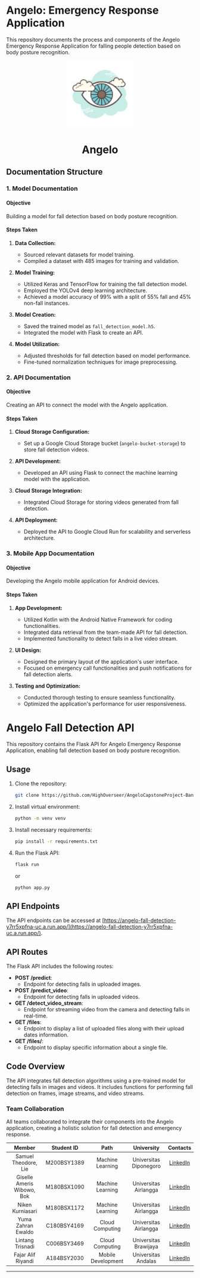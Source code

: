 # Angelo: Emergency Response Application

This repository documents the process and components of the Angelo Emergency Response Application for falling people detection based on body posture recognition.

<p align="center">
  <img src="Angelo.png" alt="Angelo logo" height="180" />
</p>

<h1 align="center">Angelo</h1>

## Documentation Structure

### 1. Model Documentation

#### Objective
Building a model for fall detection based on body posture recognition.

#### Steps Taken

1. **Data Collection:**
   - Sourced relevant datasets for model training.
   - Compiled a dataset with 485 images for training and validation.

2. **Model Training:**
   - Utilized Keras and TensorFlow for training the fall detection model.
   - Employed the YOLOv4 deep learning architecture.
   - Achieved a model accuracy of 99% with a split of 55% fall and 45% non-fall instances.

3. **Model Creation:**
   - Saved the trained model as `fall_detection_model.h5`.
   - Integrated the model with Flask to create an API.

4. **Model Utilization:**
   - Adjusted thresholds for fall detection based on model performance.
   - Fine-tuned normalization techniques for image preprocessing.

### 2. API Documentation

#### Objective
Creating an API to connect the model with the Angelo application.

#### Steps Taken

1. **Cloud Storage Configuration:**
   - Set up a Google Cloud Storage bucket (`angelo-bucket-storage`) to store fall detection videos.

2. **API Development:**
   - Developed an API using Flask to connect the machine learning model with the application.

3. **Cloud Storage Integration:**
   - Integrated Cloud Storage for storing videos generated from fall detection.

4. **API Deployment:**
   - Deployed the API to Google Cloud Run for scalability and serverless architecture.

### 3. Mobile App Documentation

#### Objective
Developing the Angelo mobile application for Android devices.

#### Steps Taken

1. **App Development:**
   - Utilized Kotlin with the Android Native Framework for coding functionalities.
   - Integrated data retrieval from the team-made API for fall detection.
   - Implemented functionality to detect falls in a live video stream.

2. **UI Design:**
   - Designed the primary layout of the application's user interface.
   - Focused on emergency call functionalities and push notifications for fall detection alerts.

3. **Testing and Optimization:**
   - Conducted thorough testing to ensure seamless functionality.
   - Optimized the application's performance for user responsiveness.



# Angelo Fall Detection API

This repository contains the Flask API for Angelo Emergency Response Application, enabling fall detection based on body posture recognition.

## Usage

1. Clone the repository:
    ```bash
    git clone https://github.com/HighOverseer/AngeloCapstoneProject-BangkitAcademy2023
    ```

2. Install virtual environment:
    ```bash
    python -m venv venv
    ```

3. Install necessary requirements:
    ```bash
    pip install -r requirements.txt
    ```

4. Run the Flask API:
    ```bash
    flask run
    ```
    or
    ```bash
    python app.py
    ```

## API Endpoints

The API endpoints can be accessed at [https://angelo-fall-detection-y7rr5xpfna-uc.a.run.app/](https://angelo-fall-detection-y7rr5xpfna-uc.a.run.app/).

## API Routes

The Flask API includes the following routes:

- **POST /predict**: 
    - Endpoint for detecting falls in uploaded images.
- **POST /predict_video**: 
    - Endpoint for detecting falls in uploaded videos.
- **GET /detect_video_stream**: 
    - Endpoint for streaming video from the camera and detecting falls in real-time.
- **GET /files**: 
    - Endpoint to display a list of uploaded files along with their upload dates information.
- **GET /files/<filename>**: 
    - Endpoint to display specific information about a single file.

## Code Overview

The API integrates fall detection algorithms using a pre-trained model for detecting falls in images and videos. It includes functions for performing fall detection on frames, image streams, and video streams.

### Team Collaboration

All teams collaborated to integrate their components into the Angelo application, creating a holistic solution for fall detection and emergency response.

|            Member           | Student ID |        Path        |                    University                    |                                                       Contacts                                                      |
| :-------------------------: | :--------: | :----------------: | :----------------------------------------: | :-----------------------------------------------------------------------------------------------------------------: |
|        Samuel Theodore, Lie        | M200BSY1389 |  Machine Learning  | Universitas Diponegoro |           [LinkedIn](https://www.linkedin.com/in/samueltheodore/)          |
|      Giselle Ameris Wibowo, Bok     | M180BSX1090 |  Machine Learning  |          Universitas Airlangga         |   [LinkedIn](https://www.linkedin.com/in/giselle-ameris-wibowo-bok-7b8b17217/)   |
|     Niken Kurniasari     | M180BSX1172 | Machine Learning |          Universitas Airlangga          |             [LinkedIn](https://www.linkedin.com/in/niken-kurniasari-18034b247/)             |
|      Yuma Zahran Ewaldo     | C180BSY4169 | Cloud Computing |          Universitas Airlangga          |    [LinkedIn](https://www.linkedin.com/in/yuma-zahran-ewaldo/)     |
|     Lintang Trisnadi     | C006BSY3469 |   Cloud Computing  |               Universitas Brawijaya              |            [LinkedIn](https://www.linkedin.com/in/lintang-trisnadi/)             |
| Fajar Alif Riyandi | A184BSY2030 |   Mobile Development  |         Universitas Andalas         | [LinkedIn](https://www.linkedin.com/in/fajar-alif-riyandi-b257512a1/)  |

---
